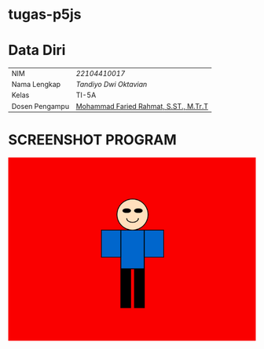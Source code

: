 # tugas-p5js
# Data Diri

|  |  |
|--|--|
| NIM | *22104410017* |
| Nama Lengkap | *Tandiyo Dwi Oktavian* |
| Kelas | TI-5A |
| Dosen Pengampu | [Mohammad Faried Rahmat, S.ST., M.Tr.T](https://github.com/fariedrahmat) |

# SCREENSHOT PROGRAM
![GakTauIniApaBejir](https://github.com/TandiyoDwi/Tugas1_GrafikaKomputer/blob/main/human.png)

